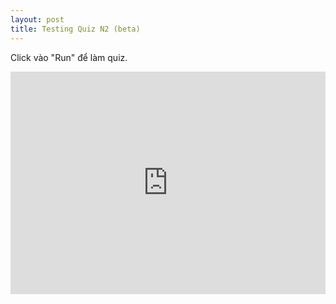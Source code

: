 ```yaml
---
layout: post
title: Testing Quiz N2 (beta)
---
```

Click vào "Run" để làm quiz.
<p><iframe src="https://trinket.io/embed/python3/48201265a2?outputOnly=true&runOption=run" width="100%" height="356" frameborder="0" marginwidth="0" marginheight="0" allowfullscreen></iframe></p>